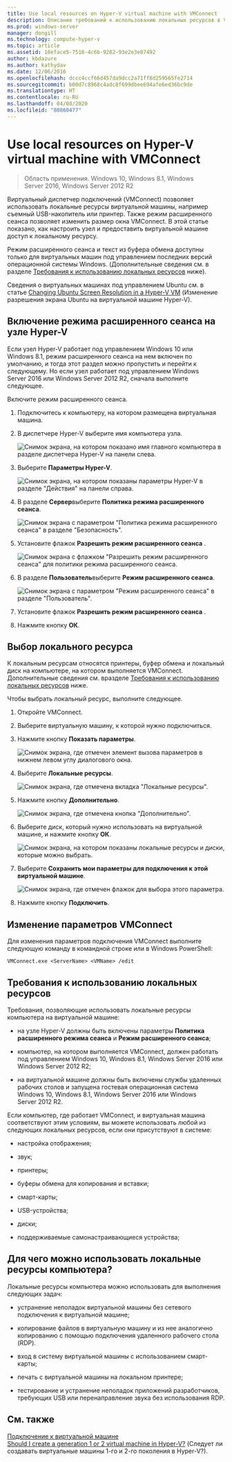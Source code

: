 ```yaml
---
title: Use local resources on Hyper-V virtual machine with VMConnect
description: Описание требований к использованию локальных ресурсов в VMConnect
ms.prod: windows-server
manager: dongill
ms.technology: compute-hyper-v
ms.topic: article
ms.assetid: 18eface5-7518-4c6b-9282-93e2e3e87492
author: kbdazure
ms.author: kathydav
ms.date: 12/06/2016
ms.openlocfilehash: dccc4ccf66d457da9dcc2a71ff8d259565fe2714
ms.sourcegitcommit: b00d7c8968c4adc8f699dbee694afe6ed36bc9de
ms.translationtype: HT
ms.contentlocale: ru-RU
ms.lasthandoff: 04/08/2020
ms.locfileid: "80860477"
---
```

# <a name="use-local-resources-on-hyper-v-virtual-machine-with-vmconnect"></a>Use local resources on Hyper-V virtual machine with VMConnect

>Область применения. Windows 10, Windows 8.1, Windows Server 2016, Windows Server 2012 R2

Виртуальный диспетчер подключений (VMConnect) позволяет использовать локальные ресурсы виртуальной машины, например съемный USB-накопитель или принтер. Также режим расширенного сеанса позволяет изменить размер окна VMConnect. В этой статье показано, как настроить узел и предоставить виртуальной машине доступ к локальному ресурсу.

Режим расширенного сеанса и текст из буфера обмена доступны только для виртуальных машин под управлением последних версий операционной системы Windows. \(Дополнительные сведения см. в разделе [Требования к использованию локальных ресурсов](#requirements-for-using-local-resources) ниже\). 

Сведения о виртуальных машинах под управлением Ubuntu см. в статье [Changing Ubuntu Screen Resolution in a Hyper-V VM](https://blogs.msdn.microsoft.com/virtual_pc_guy/2014/09/19/changing-ubuntu-screen-resolution-in-a-hyper-v-vm/) (Изменение разрешения экрана Ubuntu на виртуальной машине Hyper-V). 
  
## <a name="turn-on-enhanced-session-mode-on-a-hyper-v-host"></a>Включение режима расширенного сеанса на узле Hyper-V  
Если узел Hyper-V работает под управлением Windows 10 или Windows 8.1, режим расширенного сеанса на нем включен по умолчанию, и тогда этот раздел можно пропустить и перейти к следующему. Но если узел работает под управлением Windows Server 2016 или Windows Server 2012 R2, сначала выполните следующее. 
  
Включите режим расширенного сеанса.

1.  Подключитесь к компьютеру, на котором размещена виртуальная машина.  
  
2.  В диспетчере Hyper-V выберите имя компьютера узла.  
  
    ![Снимок экрана, на котором показано имя главного компьютера в разделе диспетчера Hyper-V на панели слева.](media/Hyper-V-HyperVManager-HostNameSelected.png)  
  
3.  Выберите **Параметры Hyper-V**.  
  
    ![Снимок экрана, на котором показаны параметры Hyper-V в разделе "Действия" на панели справа.](media/HyperV-ActionsHyperVSettings.png)  
  
4.  В разделе **Сервер**выберите **Политика режима расширенного сеанса**.  
  
    ![Снимок экрана с параметром "Политика режима расширенного сеанса" в разделе "Безопасность".](media/Hyper-V-Settings-ServerEnhancedSessionModePolicy.png)  
  
5.  Установите флажок **Разрешить режим расширенного сеанса** .  
  
    ![Снимок экрана с флажком "Разрешить режим расширенного сеанса" для политики режима расширенного сеанса.](media/Hyper-V-Settings-EnhancedSessionModePolicyCheckBox.png)  
  
6.  В разделе **Пользователь**выберите **Режим расширенного сеанса**.  
  
    ![Снимок экрана с параметром "Режим расширенного сеанса" в разделе "Пользователь". ](media/Hyper-V-Settings-UserEnhancedSessionMode.png)  
  
7.  Установите флажок **Разрешить режим расширенного сеанса** .  
  
8.  Нажмите кнопку **ОК**.  
  
## <a name="choose-a-local-resource"></a>Выбор локального ресурса

К локальным ресурсам относятся принтеры, буфер обмена и локальный диск на компьютере, на котором выполняется VMConnect. Дополнительные сведения см. вразделе [Требования к использованию локальных ресурсов](#requirements-for-using-local-resources) ниже.  
  
Чтобы выбрать локальный ресурс, выполните следующее.
  
1.  Откройте VMConnect.  
  
2.  Выберите виртуальную машину, к которой нужно подключиться.  
  
3.  Нажмите кнопку **Показать параметры**.  
  
    ![Снимок экрана, где отмечен элемент вызова параметров в нижнем левом углу диалогового окна.](media/HyperV-VMConnect-DisplayConfig.png)  
  
4.  Выберите **Локальные ресурсы**.  
  
    ![Снимок экрана, где отмечена вкладка "Локальные ресурсы".](media/HyperV-VMConnect-DisplayConfig-LocalResources.png)  
  
5.  Нажмите кнопку **Дополнительно**.  
  
    ![Снимок экрана, где отмечена кнопка "Дополнительно".](media/HyperV-VMConnect-DisplayConfig-LocalResourcesMore.png)  
  
6.  Выберите диск, который нужно использовать на виртуальной машине, и нажмите кнопку **ОК**.  
  
    ![Снимок экрана, на котором показаны локальные ресурсы и диски, которые можно выбрать.](media/HyperV-VMConnect-Settings-LocalResourcesDrives.png)  
  
7.  Выберите **Сохранить мои параметры для подключения к этой виртуальной машине**.  
  
    ![Снимок экрана, где отмечен флажок для выбора этого параметра.](media/HyperV-VMConnect-SaveSettings.png)  
  
8.  Нажмите кнопку **Подключить**.  
  
## <a name="edit-vmconnect-settings"></a>Изменение параметров VMConnect

Для изменения параметров подключения VMConnect выполните следующую команду в командной строке или в Windows PowerShell:  
  
`VMConnect.exe <ServerName> <VMName> /edit`  
  
## <a name="requirements-for-using-local-resources"></a>Требования к использованию локальных ресурсов

Требования, позволяющие использовать локальные ресурсы компьютера на виртуальной машине:  
  
-   на узле Hyper-V должны быть включены параметры **Политика расширенного режима сеанса** и **Режим расширенного сеанса**;  
  
-   компьютер, на котором выполняется VMConnect, должен работать под управлением Windows 10, Windows 8.1, Windows Server 2016 или Windows Server 2012 R2;  
  
-   на виртуальной машине должны быть включены службы удаленных рабочих столов и запущена гостевая операционная система Windows 10, Windows 8.1, Windows Server 2016 или Windows Server 2012 R2.  
  
Если компьютер, где работает VMConnect, и виртуальная машина соответствуют этим условиям, вы можете использовать любой из следующих локальных ресурсов, если они присутствуют в системе:  
  
-   настройка отображения;  
  
-   звук;
  
-   принтеры;  
  
-   буферы обмена для копирования и вставки;  
  
-   смарт-карты;  
  
-   USB-устройства;  
  
-   диски;  
  
-   поддерживаемые самонастраивающиеся устройства;  
  
## <a name="why-use-a-computers-local-resources"></a>Для чего можно использовать локальные ресурсы компьютера?
Локальные ресурсы компьютера можно использовать для выполнения следующих задач:  
  
-   устранение неполадок виртуальной машины без сетевого подключения к виртуальной машине;  
  
-   копирование файлов в виртуальную машину и из нее аналогично копированию с помощью подключения удаленного рабочего стола (RDP).  
  
-   вход в систему виртуальной машины с использованием смарт-карты;  
  
-   печать с виртуальной машины на локальном принтере;  
  
-   тестирование и устранение неполадок приложений разработчиков, требующих USB или перенаправление звука без использования RDP.  
  
## <a name="see-also"></a>См. также  
[Подключение к виртуальной машине](https://technet.microsoft.com/library/cc742407.aspx)  
[Should I create a generation 1 or 2 virtual machine in Hyper-V?](../plan/Should-I-create-a-generation-1-or-2-virtual-machine-in-Hyper-V.md) (Следует ли создавать виртуальные машины 1-го и 2-го поколения в Hyper-V?).




